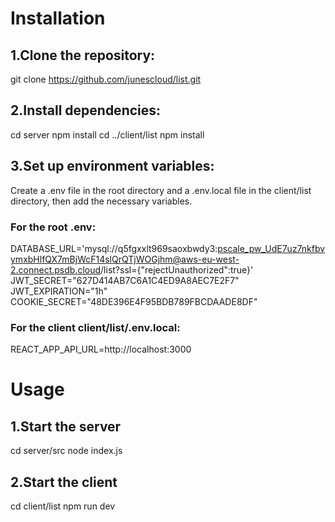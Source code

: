 # Installation

## 1.Clone the repository:


git clone https://github.com/junescloud/list.git

## 2.Install dependencies:


cd server
npm install
cd ../client/list
npm install

## 3.Set up environment variables:

Create a .env file in the root directory and a .env.local file in the client/list directory, then add the necessary variables.

### For the root .env:

DATABASE_URL='mysql://q5fgxxlt969saoxbwdy3:pscale_pw_UdE7uz7nkfbvymxbHlfQX7mBjWcF14slQrQTjWOGjhm@aws-eu-west-2.connect.psdb.cloud/list?ssl={"rejectUnauthorized":true}'
JWT_SECRET="627D414AB7C6A1C4ED9A8AEC7E2F7"
JWT_EXPIRATION="1h"
COOKIE_SECRET="48DE396E4F95BDB789FBCDAADE8DF"

### For the client client/list/.env.local:

REACT_APP_API_URL=http://localhost:3000


# Usage

## 1.Start the server 

cd server/src
node index.js

## 2.Start the client

cd client/list
npm run dev